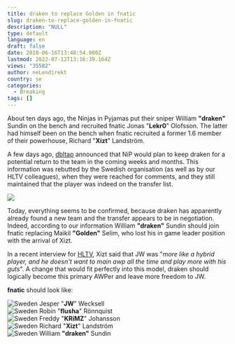 ```yaml
---
title: draken to replace Golden in fnatic
slug: draken-to-replace-golden-in-fnatic
description: "NULL"
type: default
language: en
draft: false
date: 2018-06-16T13:48:54.000Z
lastmod: 2022-07-12T13:16:39.164Z
views: "35582"
author: neLendirekt
country: se
categories:
  - Breaking
tags: []
---
```

About ten days ago, the Ninjas in Pyjamas put their sniper William **"draken"** Sundin on the bench and recruited fnatic Jonas "**Lekr0**" Olofsson. The latter had himself been on the bench when fnatic recruited a former 1.6 member of their powerhouse, Richard "**Xizt**" Landström.

A few days ago, [dbltap](https://www.dbltap.com/posts/6083167-sources-ninjas-in-pyjamas-plan-to-keep-draken-for-potential-return-to-active-roster/partners/40714) announced that NiP would plan to keep draken for a potential return to the team in the coming weeks and months. This information was rebutted by the Swedish organisation (as well as by our HLTV colleagues), when they were reached for comments, and they still maintained that the player was indeed on the transfer list.  
  
![](/images/articles/5b19789e6b16c/images/lzuwC8qM4juathYsfoRJ5YEYBpM3WjzSeuEw03TF.jpeg)

Today, everything seems to be confirmed, because draken has apparently already found a new team and the transfer appears to be in negotiation. Indeed, according to our information William **"draken"** Sundin should join fnatic replacing Maikil **"Golden"** Selim, who lost his in game leader position with the arrival of Xizt.

In a recent interview for [HLTV](https://www.hltv.org/news/23897/xizt-the-swedish-scene-is-weird-right-now), Xizt said that JW was "_more like a hybrid player, and he doesn't want to main awp all the time and play more with his guts_". A change that would fit perfectly into this model, draken should logically become this primary AWPer and leave more freedom to JW.

**fnatic** should look like:

![Sweden](/images/countries/se.svg)⁠ Jesper "**JW**" Wecksell  
![Sweden](/images/countries/se.svg)⁠ Robin "**flusha**" Rönnquist  
![Sweden](/images/countries/se.svg)⁠ Freddy "**KRiMZ**" Johansson  
![Sweden](/images/countries/se.svg)⁠ Richard "**Xizt**" Landström  
![Sweden](/images/countries/se.svg)⁠ William **"draken"** Sundin
